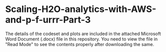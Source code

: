 # Scaling-H2O-analytics-with-AWS-and-p-f-urrr-Part-3

The details of the codeset and plots are included in the attached Microsoft Word Document (.docx) file in this repository. 
You need to view the file in "Read Mode" to see the contents properly after downloading the same.

